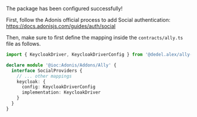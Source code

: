 The package has been configured successfully!

First, follow the Adonis official process to add Social authentication: https://docs.adonisjs.com/guides/auth/social

Then, make sure to first define the mapping inside the `contracts/ally.ts` file as follows.

```ts
import { KeycloakDriver, KeycloakDriverConfig } from '@dedel.alex/ally-keycloak/build/standalone'

declare module '@ioc:Adonis/Addons/Ally' {
  interface SocialProviders {
    // ... other mappings
    keycloak: {
      config: KeycloakDriverConfig
      implementation: KeycloakDriver
    }
  }
}
```
